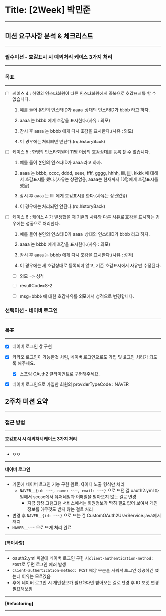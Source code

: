 # Title: [2Week] 박민준

---
## 미션 요구사항 분석 & 체크리스트

---
### 필수미션 - 호감표시 시 예외처리 케이스 3가지 처리

---
### 목표

---
- [ ] 케이스 4 : 한명의 인스타회원이 다른 인스타회원에게 중복으로 호감표시를 할 수 없습니다.
  1. 예를 들어 본인의 인스타ID가 aaaa, 상대의 인스타ID가 bbbb 라고 하자.

  1. aaaa 는 bbbb 에게 호감을 표시한다.(사유 : 외모)

  1. 잠시 후 aaaa 는 bbbb 에게 다시 호감을 표시한다.(사유 : 외모)

  1. 이 경우에는 처리되면 안된다.(rq.historyBack)
- [ ] 케이스 5 : 한명의 인스타회원이 11명 이상의 호감상대를 등록 할 수 없습니다.

  1. 예를 들어 본인의 인스타ID가 aaaa 라고 하자.

  1. aaaa 는 bbbb, cccc, dddd, eeee, ffff, gggg, hhhh, iiii, jjjj, kkkk 에 대해서 호감표시를 했다.(사유는 상관없음, aaaa는 현재까지 10명에게 호감표시를 했음)

  1. 잠시 후 aaaa 는 llll 에게 호감표시를 한다.(사유는 상관없음)

  1. 이 경우에는 처리되면 안된다.(rq.historyBack)

- [ ] 케이스 6 : 케이스 4 가 발생했을 때 기존의 사유와 다른 사유로 호감을 표시하는 경우에는 성공으로 처리한다.

  1. 예를 들어 본인의 인스타ID가 aaaa, 상대의 인스타ID가 bbbb 라고 하자.

  1. aaaa 는 bbbb 에게 호감을 표시한다.(사유 : 외모)

  1. 잠시 후 aaaa 는 bbbb 에게 다시 호감을 표시한다.(사유 : 성격)

  1. 이 경우에는 새 호감상대로 등록되지 않고, 기존 호감표시에서 사유만 수정된다.

  - [ ] 외모 => 성격

  - [ ] resultCode=S-2

  - [ ] msg=bbbb 에 대한 호감사유를 외모에서 성격으로 변경합니다.


### 선택미션 - 네이버 로그인

---
### 목표

---
- [x] 네이버 로그인 창 구현
- [x] 카카오 로그인이 가능한것 처럼, 네이버 로그인으로도 가입 및 로그인 처리가 되도록 해주세요.
  - [x] 스프링 OAuth2 클라이언트로 구현해주세요.
- [x] 네이버 로그인으로 가입한 회원의 providerTypeCode : NAVER


## 2주차 미션 요약

---

### 접근 방법

---
**호감표시 시 예외처리 케이스 3가지 처리**

---
- ㅇㅇ
---
**네이버 로그인**

---
- 기존에 네이버 로그인 기능 구현 완료, 아이디 노출 형식만 처리
  - ```NAVER__{id: ~~~, name: ~~~, email: ~~~}``` 으로 뜨던 걸 oauth2.yml 파일에서 scope에서 유저네임과 이메일을 받아오지 않는 걸로 변경
    - 지금 당장 그램그램 서비스에서는 회원정보가 딱히 필요 없어 보여서 개인정보를 아무것도 받지 않는 걸로 처리
- 변경 후 ```NAVER__{id: ~~~}``` 으로 뜨는 건 CustomOAuth2UserService.java에서 처리
- ```NAVER__~~~``` 으로 뜨게 처리 완료
---
**[특이사항]**

---
- oauth2.yml 파일에 네이버 로그인 구현 시```client-authentication-method: POST```로 두면 로그인 에러 발생
- ```client-authentication-method: POST``` 해당 부분을 지워서 로그인 성공하긴 했는데 이유는 모르겠음
- 후에 네이버 로그인 시 개인정보가 필요하다면 받아오는 걸로 변경 후 ID 포맷 변경 필요해보임
---
  **[Refactoring]**

---